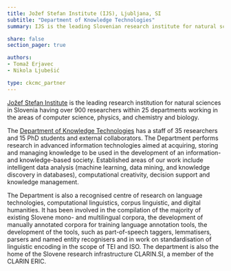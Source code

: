 ```yaml
---
title: Jožef Stefan Institute (IJS), Ljubljana, SI
subtitle: "Department of Knowledge Technologies"
summary: IJS is the leading Slovenian research institute for natural sciences with the KT Dept. performing research in advanced information technologies.

share: false
section_pager: true

authors:
- Tomaž Erjavec
- Nikola Ljubešić

type: ckcmc_partner
---
```


[Jožef Stefan Institute](https://www.ijs.si/ijsw/V001/JSI) is the
leading research institution for natural sciences in Slovenia having
over 900 researchers within 25 departments working in the areas of
computer science, physics, and chemistry and biology.

The [Department of Knowledge Technologies](http://kt.ijs.si/) has a
staff of 35 researchers and 15 PhD students and external
collaborators. The Department performs research in advanced
information technologies aimed at acquiring, storing and managing
knowledge to be used in the development of an information- and
knowledge-based society. Established areas of our work include
intelligent data analysis (machine learning, data mining, and
knowledge discovery in databases), computational creativity, decision
support and knowledge management.

The Department is also a recognised centre of research on language
technologies, computational linguistics, corpus linguistic, and
digital humanities. It has been involved in the compilation of the
majority of existing Slovene mono- and multilingual corpora, the
development of manually annotated corpora for training language
annotation tools, the development of the tools, such as part-of-speech
taggers, lemmatisers, parsers and named entity recognisers and in work
on standardisation of linguistic encoding in the scope of TEI and
ISO. The department is also the home of the Slovene research
infrastructure CLARIN.SI, a member of the CLARIN ERIC.
